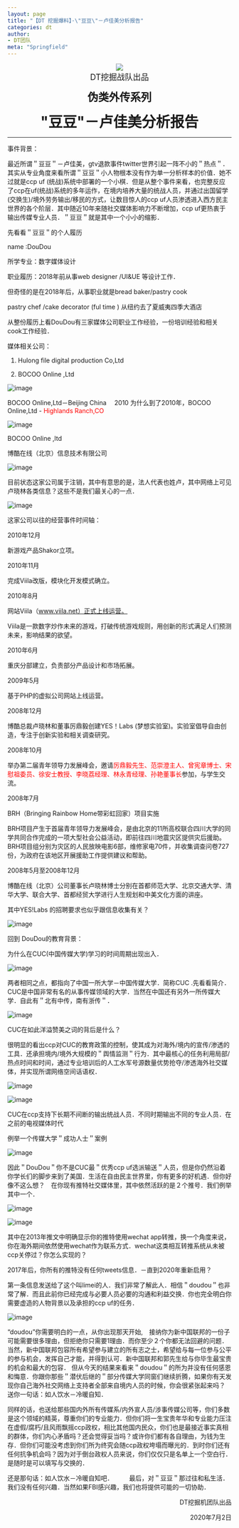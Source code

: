 ```yaml
---
layout: page
title: "【DT 挖掘爆料】·\"豆豆\"－卢佳美分析报告"
categories: dt
author:
- DT团队
meta: "Springfield"
---
```


<center><img src="../../../../image/dt/logo.png"/></center>

<center><font size=4>DT挖掘战队出品</font></center>

**<center><font size=5>伪类外传系列</font></center>**

**<center><font size=6>"豆豆"－卢佳美分析报告</font></center>**

<hr>

事件背景：    

最近所谓＂豆豆＂－卢佳美，gtv退款事件twitter世界引起一阵不小的＂热点＂．其实从专业角度来看所谓＂豆豆＂小人物根本没有作为单一分析样本的价值．她不过就是ccp uf (统战)系统中部署的一个小棋．但是从整个事件来看，也完整反应了ccp在uf(统战)系统的多年运作，在境内培养大量的统战人员，并通过出国留学(交换生)/境外劳务输出/移民的方式，让数目惊人的ccp uf人员渗透进入西方民主世界的各个阶层．其中随近10年来随社交媒体影响力不断增加，ccp uf更热衷于输出传媒专业人员．＂豆豆＂就是其中一个小小的缩影．

先看看＂豆豆＂的个人履历

name :DouDou 

所学专业：数字媒体设计

职业履历：2018年前从事web designer /UI&UE 等设计工作．

但奇怪的是在2018年后，从事职业就是bread baker/pastry cook 

pastry chef /cake decorator (ful time ) 从纽约去了夏威夷四季大酒店　

从整份履历上看DouDou有三家媒体公司职业工作经验，一份培训经验和相关cook工作经验．

媒体相关公司：

1. Hulong file digital production Co,Ltd 
       
2. BOCOO Online ,Ltd 

![image](../../../../image/dt/ljm_1.png)

BOCOO Online,Ltd－Beijing China 　2010 为什么到了2010年，BOCOO Online,Ltd - <font color="red">Highlands Ranch,CO</font>

![image](../../../../image/dt/ljm_2.png)

BOCOO Online ,ltd 

博酷在线（北京）信息技术有限公司

![image](../../../../image/dt/ljm_3.png)

目前状态这家公司属于注销，其中有意思的是，法人代表也姓卢，其中网络上可见卢晓林各类信息？这些不是我们最关心的一点．

![image](../../../../image/dt/ljm_4.png)

这家公司以往的经营事件时间轴：

2010年12月　

新游戏产品Shakor立项。

2010年11月

完成Viila改版，模块化开发模式确立。

2010年8月

网站Viila（www.viila.net）正式上线运营。

Viila是一款数字炒作未来的游戏，打破传统游戏规则，用创新的形式满足人们预测未来，影响结果的欲望。

2010年6月

重庆分部建立，负责部分产品设计和市场拓展。

2009年5月

基于PHP的虚拟公司网站上线运营。

2008年12月　

博酷总裁卢晓林和董事厉鼎毅创建YES！Labs (梦想实验室)。实验室倡导自由创造，专注于创新实验和相关调查研究。

2008年10月　

举办第二届青年领导力发展峰会，邀请<font color="red">厉鼎毅先生、范崇澄主人、曾宪章博士、宋慰祖委员、徐安士教授、李晓荔经理、林永青经理、孙艳董事长</font>参加，与学生交流。

2008年7月

BRH（Bringing Rainbow Home带彩虹回家）项目实施

BRH项目产生于首届青年领导力发展峰会，是由北京的11所高校联合四川大学的同学共同合作完成的一项大型社会公益活动，即前往四川地震灾区提供灾后援助。BRH项目组分别为灾区的人民放映电影6部，维修家电70件，并收集调查问卷727份，为政府在该地区开展援助工作提供建议和帮助。

2008年5月至2008年12月　

博酷在线（北京）公司董事长卢晓林博士分别在首都师范大学、北京交通大学、清华大学、联合大学、首都经贸大学进行人生规划和中美文化方面的讲座。

其中YES!Labs 的招聘要求也似乎跟信息收集有关？

![image](../../../../image/dt/ljm_5.png)

回到 DouDou的教育背景：

为什么在CUC(中国传媒大学)学习的时间周期出现出入．

![image](../../../../image/dt/ljm_6.png)

两者相同之点，都指向了中国一所大学－中国传媒大学．简称CUC .先看看简介．CUC是中国非常有名的从事传媒领域的大学．当然在中国还有另外一所传媒大学．自此有＂北有中传，南有浙传＂．

![image](../../../../image/dt/ljm_7.png)

CUC在如此洋溢赞美之词的背后是什么？

很明显的看出ccp对CUC的教育政策的控制，使其成为对海外/境内的宣传/渗透的工具．还承担境内/境外大规模的＂舆情监测＂行为．其中最核心的任务利用局部/热点时间和时间，通过专业培训后的人工水军号源数量优势抢夺/渗透海外社交媒体，并实现所谓网络空间话语权．

![image](../../../../image/dt/ljm_8.png)

![image](../../../../image/dt/ljm_9.png)

CUC在ccp支持下长期不间断的输出统战人员．不同时期输出不同的专业人员．在之前的电视媒体时代

例举一个传媒大学＂成功人士＂案例

![image](../../../../image/dt/ljm_10.png)

因此＂DouDou＂你不是CUC最＂优秀ccp uf选派输送＂人员，但是你仍然沿着你学长们的脚步来到了美国．生活在自由民主世界里，你有更多的好机遇．但你好像不这么想？　在你现有推特社交媒体里，其中依然活跃的是２个推号．我们例举其中一个．

![image](../../../../image/dt/ljm_11.png)

![image](../../../../image/dt/ljm_12.png)

其中在2013年推文中明确显示你的推特使用wechat app转推，换一个角度来说，你在海外期间依然使用wechat作为联系方式．wechat这类相互转推系统从未被ccp关停过？你怎么实现的？

2017年后，你所有的推特没有任何tweets信息．－直到2020年重新启用？

第一条信息发送给了这个叫limei的人．我们非常了解此人．相信＂doudou＂也非常了解．而且此前你已经完成与必要人员必要的沟通和利益交换．你也完全明白你需要虚造的人物背景以及承担的ccp uf的任务．

![image](../../../../image/dt/ljm_13.png)

“doudou”你需要明白的一点，从你出现那天开始,　接纳你为新中国联邦的一份子可能需要很多理由，但拒绝你只需要1理由．而你至少２个你都无法回避的问题．当然，新中国联邦包容所有希望参与建立的所有志之士，希望给与每一位参与公平的参与机会，发挥自己才能，并得到认可．新中国联邦和郭先生给与你毕生最宝贵的机会和最大的包容． 但从今天的结果来看来＂doudou＂的所为并没有任何感恩和悔意．你跟你那些＂潜伏后继的＂部分传媒大学同窗们继续折腾，如果你有天发现你自己海外社交网络上支持者全部来自境内人员的时候，你会很紧张起来吗？　送你一句话：如人饮水－冷暖自知．

同样的话，也送给那些国内外所有传媒系/内外宣人员/涉事传媒公司等，你们多数是这个领域的精英，尊重你们的专业能力．但你们将一生宝贵年华和专业能力压注在虚假/腐朽/且风雨飘摇ccp政权，相比其他国内民众，你们也是最接近事实真相的群体，你们内心矛盾吗？还会觉得妥当吗？或许你们都有各自理由，为钱为生存．但你们可能没考虑到你们所为终究会随ccp政权垮塌而曝光的．到时你们还有任何抗争机会吗？因为对于倒台政权人员来说，你们仅仅只是名单上一个空白行．是随时是可以填写与交换的．

还是那句话：如人饮水－冷暖自知吧．
　　
最后，对＂豆豆＂那过往和私生活．我们没有任何兴趣．当然如果FBI感兴趣，我们也将提供可能的一切协助．

<p align="right">DT挖掘机团队出品</p>
<p align="right">2020年7月2日</p>
